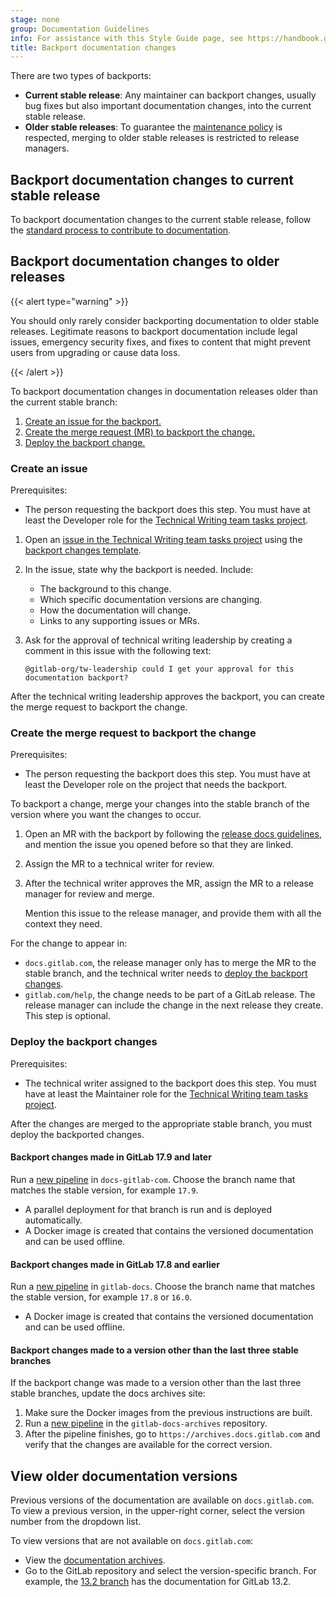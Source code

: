 ```yaml
---
stage: none
group: Documentation Guidelines
info: For assistance with this Style Guide page, see https://handbook.gitlab.com/handbook/product/ux/technical-writing/#assignments-to-other-projects-and-subjects.
title: Backport documentation changes
---
```


There are two types of backports:

- **Current stable release**: Any maintainer can backport
  changes, usually bug fixes but also important documentation changes, into the
  current stable release.
- **Older stable releases**: To guarantee the
  [maintenance policy](../../policy/maintenance.md) is respected, merging to
  older stable releases is restricted to release managers.

## Backport documentation changes to current stable release

To backport documentation changes to the current stable release,
follow the [standard process to contribute to documentation](_index.md).

## Backport documentation changes to older releases

{{< alert type="warning" >}}

You should only rarely consider backporting documentation to older stable releases. Legitimate reasons to backport documentation include legal issues, emergency security fixes, and fixes to content that might prevent users from upgrading or cause data loss.

{{< /alert >}}

To backport documentation changes in documentation releases older than the
current stable branch:

1. [Create an issue for the backport.](#create-an-issue)
1. [Create the merge request (MR) to backport the change.](#create-the-merge-request-to-backport-the-change)
1. [Deploy the backport change.](#deploy-the-backport-changes)

### Create an issue

Prerequisites:

- The person requesting the backport does this step. You must have at
  least the Developer role for the [Technical Writing team tasks project](https://gitlab.com/gitlab-org/technical-writing/team-tasks).

1. Open an [issue in the Technical Writing team tasks project](https://gitlab.com/gitlab-org/technical-writing/team-tasks/-/issues/new)
using the [backport changes template](https://gitlab.com/gitlab-org/technical-writing/team-tasks/-/blob/main/.gitlab/issue_templates/backport_changes.md).

1. In the issue, state why the backport is needed. Include:
   - The background to this change.
   - Which specific documentation versions are changing.
   - How the documentation will change.
   - Links to any supporting issues or MRs.

1. Ask for the approval of technical writing leadership by creating a comment in
   this issue with the following text:

   ```plaintext
   @gitlab-org/tw-leadership could I get your approval for this documentation backport?
   ```

After the technical writing leadership approves the backport, you can create the
merge request to backport the change.

### Create the merge request to backport the change

Prerequisites:

- The person requesting the backport does this step. You must have at least the
  Developer role on the project that needs the backport.

To backport a change, merge your changes into the stable branch of the version
where you want the changes to occur.

1. Open an MR with the backport by following the
   [release docs guidelines](https://gitlab.com/gitlab-org/release/docs/-/blob/master/general/patch/engineers.md#backporting-a-bug-fix-in-the-gitlab-project),
   and mention the issue you opened before so that they are linked.

1. Assign the MR to a technical writer for review.

1. After the technical writer approves the MR, assign the MR to a release manager
   for review and merge.

   Mention this issue to the release manager, and provide them with all the context
   they need.

For the change to appear in:

- `docs.gitlab.com`, the release manager only has to merge the MR to the stable branch,
  and the technical writer needs to [deploy the backport changes](#deploy-the-backport-changes).
- `gitlab.com/help`, the change needs to be part of a GitLab release. The release
  manager can include the change in the next release they create. This step is optional.

### Deploy the backport changes

Prerequisites:

- The technical writer assigned to the backport does this step. You must have at
  least the Maintainer role for the [Technical Writing team tasks project](https://gitlab.com/gitlab-org/technical-writing/team-tasks).

After the changes are merged to the appropriate stable branch,
you must deploy the backported changes.

#### Backport changes made in GitLab 17.9 and later

Run a [new pipeline](https://gitlab.com/gitlab-org/technical-writing/docs-gitlab-com/-/pipelines/new)
in `docs-gitlab-com`. Choose the branch name that matches the stable version, for example `17.9`.

- A parallel deployment for that branch is run and is deployed automatically.
- A Docker image is created that contains the versioned documentation and can
  be used offline.

#### Backport changes made in GitLab 17.8 and earlier

Run a [new pipeline](https://gitlab.com/gitlab-org/gitlab-docs/-/pipelines/new)
in `gitlab-docs`. Choose the branch name that matches the stable version, for example `17.8` or `16.0`.

- A Docker image is created that contains the versioned documentation and can
  be used offline.

#### Backport changes made to a version other than the last three stable branches

If the backport change was made to a version other than the last three stable
branches, update the docs archives site:

1. Make sure the Docker images from the previous instructions are built.
1. Run a [new pipeline](https://gitlab.com/gitlab-org/gitlab-docs-archives/-/pipelines/new)
   in the `gitlab-docs-archives` repository.
1. After the pipeline finishes, go to `https://archives.docs.gitlab.com` and verify
   that the changes are available for the correct version.

## View older documentation versions

Previous versions of the documentation are available on `docs.gitlab.com`.
To view a previous version, in the upper-right corner, select the version
number from the dropdown list.

To view versions that are not available on `docs.gitlab.com`:

- View the [documentation archives](https://archives.docs.gitlab.com).
- Go to the GitLab repository and select the version-specific branch. For example,
  the [13.2 branch](https://gitlab.com/gitlab-org/gitlab/-/tree/13-2-stable-ee/doc) has the
  documentation for GitLab 13.2.

